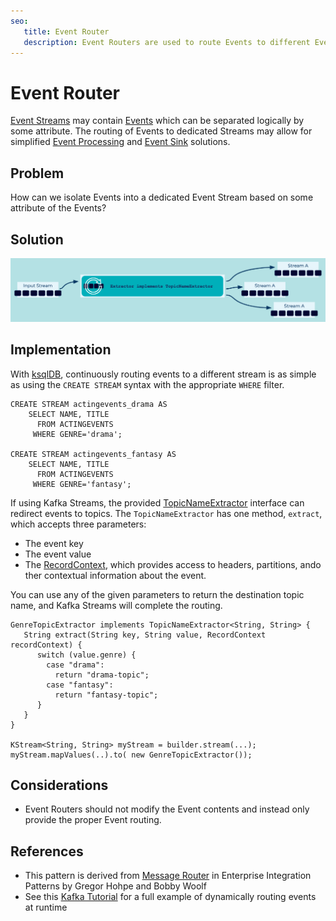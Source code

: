 ```yaml
---
seo:
   title: Event Router
   description: Event Routers are used to route Events to different Event Streams based on data or metadata values contained in each Event. 
---
```


# Event Router
[Event Streams](../event-stream/event-stream.md) may contain [Events](../event/event.md) which can be separated logically by some attribute. The routing of Events to dedicated Streams may allow for simplified [Event Processing](event-processor.md) and [Event Sink](../event-sink/event-sink.md) solutions.

## Problem
How can we isolate Events into a dedicated Event Stream based on some attribute of the Events?

## Solution
![event-router](../img/event-router.png)

## Implementation
With [ksqlDB](https://ksqldb.io/), continuously routing events to a different stream is as simple as using the `CREATE STREAM` syntax with the appropriate `WHERE` filter.

```
CREATE STREAM actingevents_drama AS
    SELECT NAME, TITLE
      FROM ACTINGEVENTS
     WHERE GENRE='drama';

CREATE STREAM actingevents_fantasy AS
    SELECT NAME, TITLE
      FROM ACTINGEVENTS
     WHERE GENRE='fantasy';
```

If using Kafka Streams, the provided [TopicNameExtractor](https://kafka.apache.org/27/javadoc/index.html?org/apache/kafka/streams/processor/TopicNameExtractor.html) interface can redirect events to topics.  The `TopicNameExtractor` has one method, `extract`, which accepts three parameters:

- The event key
- The event value
- The [RecordContext](https://kafka.apache.org/23/javadoc/index.html?org/apache/kafka/streams/processor/RecordContext.html), which provides access to headers, partitions, ando ther contextual information about the event.

You can use any of the given parameters to return the destination topic name, and Kafka Streams will complete the routing. 

```
GenreTopicExtractor implements TopicNameExtractor<String, String> {
   String extract(String key, String value, RecordContext recordContext) {
      switch (value.genre) {
        case "drama":
          return "drama-topic";
        case "fantasy":
          return "fantasy-topic";
      }
   }
}

KStream<String, String> myStream = builder.stream(...);
myStream.mapValues(..).to( new GenreTopicExtractor());
```

## Considerations
* Event Routers should not modify the Event contents and instead only provide the proper Event routing.

## References
* This pattern is derived from [Message Router](https://www.enterpriseintegrationpatterns.com/patterns/messaging/MessageRouter.html) in Enterprise Integration Patterns by Gregor Hohpe and Bobby Woolf
* See this [Kafka Tutorial](https://kafka-tutorials.confluent.io/dynamic-output-topic/kstreams.html) for a full example of dynamically routing events at runtime

